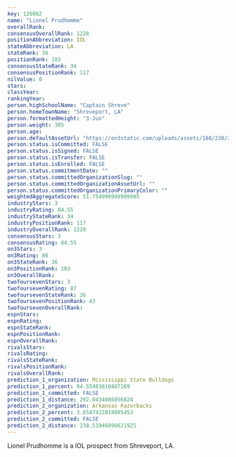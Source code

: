 ```yaml
---
key: 120982
name: "Lionel Prudhomme"
overallRank: 
consensusOverallRank: 1228
positionAbbreviation: IOL
stateAbbreviation: LA
stateRank: 36
positionRank: 103
consensusStateRank: 34
consensusPositionRank: 117
nilValue: 0
stars: 
classYear: 
rankingYear: 
person.highSchoolName: "Captain Shreve"
person.homeTownName: "Shreveport, LA"
person.formattedHeight: "3-Jun"
person.weight: 305
person.age: 
person.defaultAssetUrl: "https://on3static.com/uploads/assets/108/238/238108.png"
person.status.isCommitted: FALSE
person.status.isSigned: FALSE
person.status.isTransfer: FALSE
person.status.isEnrolled: FALSE
person.status.commitmentDate: ""
person.status.committedOrganizationSlug: ""
person.status.committedOrganizationAssetUrl: ""
person.status.committedOrganizationPrimaryColor: ""
weightedAggregateScore: 51.754999999999995
industryStars: 3
industryRating: 84.55
industryStateRank: 34
industryPositionRank: 117
industryOverallRank: 1228
consensusStars: 3
consensusRating: 84.55
on3Stars: 3
on3Rating: 86
on3StateRank: 36
on3PositionRank: 103
on3OverallRank: 
twofoursevenStars: 3
twofoursevenRating: 87
twofoursevenStateRank: 26
twofoursevenPositionRank: 43
twofoursevenOverallRank: 
espnStars: 
espnRating: 
espnStateRank: 
espnPositionRank: 
espnOverallRank: 
rivalsStars: 
rivalsRating: 
rivalsStateRank: 
rivalsPositionRank: 
rivalsOverallRank: 
prediction_1_organization: Mississippi State Bulldogs
prediction_1_percent: 94.55403810487269
prediction_1_committed: FALSE
prediction_1_distance: 292.0434086056824
prediction_2_organization: Arkansas Razorbacks
prediction_2_percent: 3.6587422019895453
prediction_2_committed: FALSE
prediction_2_distance: 238.51946896621925
---
```

Lionel Prudhomme is a IOL prospect from Shreveport, LA.